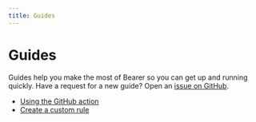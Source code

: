 ```yaml
---
title: Guides
---
```


# Guides

Guides help you make the most of Bearer so you can get up and running quickly. Have a request for a new guide? Open an [issue on GitHub]({{meta.links.issues}}).

- [Using the GitHub action](/guides/github-action/)
- [Create a custom rule](/guides/custom-rule/)
